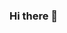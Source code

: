 ### Hi there 👋

<!--
**Sawantkun/Sawantkun** is a ✨ _special_ ✨ repository because its `README.md` (this file) appears on your GitHub profile.

Here are some ideas to get you started:

- 🔭 I’m currently working on Personal Portfolio
- 🌱 I’m currently learning JavaScript
- 👯 I’m looking to collaborate on Web Designing
- 💬 Ask me about Html, CSS, C++, Python
- 📫 How to reach me: ...
- 😄 Pronouns: He/Him
- ⚡ Fun fact: I Love Bikes
-->

